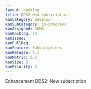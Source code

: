 ```yaml
---
layout: backlog
title: DDS2 New subscription
kanCategory: develop
kanSubCategory: in-progress
kanAssigned: UKMO
kanBacklog: 53
kanIssue:
kanPullReq:
kanFeature: Subscriptions
kanRelease: 4.1
kanMetric: 5.2
kanSize: 3
kanPriority: 3
---
```

Enhancement DDS2: New subscription
